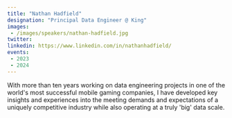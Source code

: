 ```yaml
---
title: "Nathan Hadfield"
designation: "Principal Data Engineer @ King"
images:
 - /images/speakers/nathan-hadfield.jpg
twitter: 
linkedin: https://www.linkedin.com/in/nathanhadfield/
events:
 - 2023
 - 2024
---
```


With more than ten years working on data engineering projects in one of the world's most successful mobile gaming companies, I have developed key insights and experiences into the meeting demands and expectations of a uniquely competitive industry while also operating at a truly 'big' data scale.
